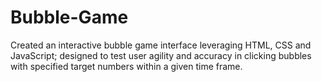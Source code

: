 # Bubble-Game

Created an interactive bubble game interface leveraging HTML, CSS and JavaScript; designed to test user agility and accuracy in clicking bubbles with specified target numbers within a given time frame.
